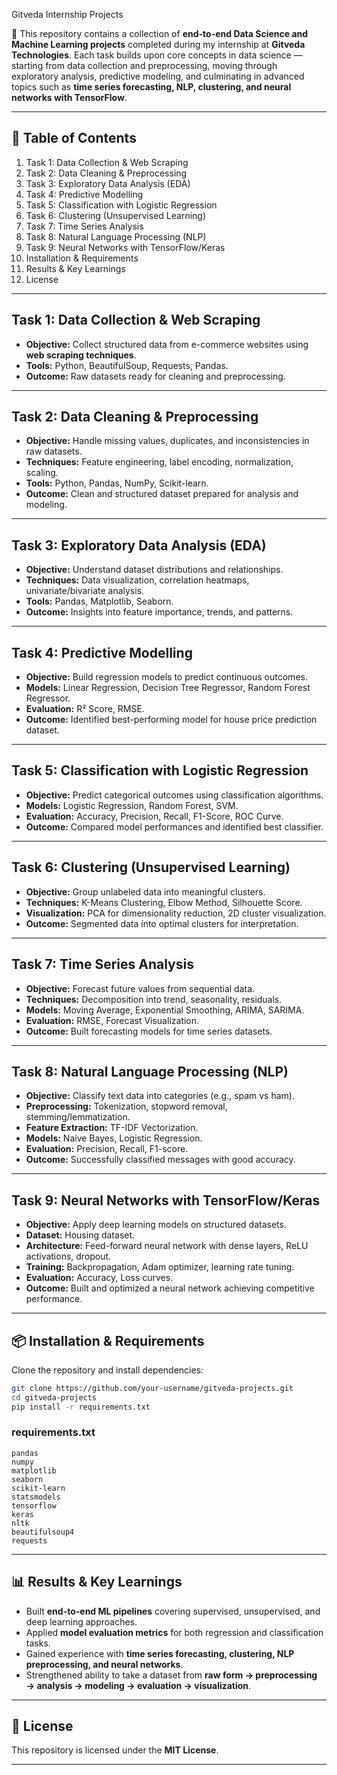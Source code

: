 Gitveda Internship Projects

🚀 This repository contains a collection of **end-to-end Data Science and Machine Learning projects** completed during my internship at **Gitveda Technologies**. Each task builds upon core concepts in data science — starting from data collection and preprocessing, moving through exploratory analysis, predictive modeling, and culminating in advanced topics such as **time series forecasting, NLP, clustering, and neural networks with TensorFlow**.

---

## 📑 Table of Contents

1. Task 1: Data Collection & Web Scraping
2. Task 2: Data Cleaning & Preprocessing
3. Task 3: Exploratory Data Analysis (EDA)
4. Task 4: Predictive Modelling
5. Task 5: Classification with Logistic Regression
6. Task 6: Clustering (Unsupervised Learning)
7. Task 7: Time Series Analysis
8. Task 8: Natural Language Processing (NLP)
9. Task 9: Neural Networks with TensorFlow/Keras
10. Installation & Requirements
11. Results & Key Learnings
12. License

---

## Task 1: Data Collection & Web Scraping

* **Objective:** Collect structured data from e-commerce websites using **web scraping techniques**.
* **Tools:** Python, BeautifulSoup, Requests, Pandas.
* **Outcome:** Raw datasets ready for cleaning and preprocessing.

---

## Task 2: Data Cleaning & Preprocessing

* **Objective:** Handle missing values, duplicates, and inconsistencies in raw datasets.
* **Techniques:** Feature engineering, label encoding, normalization, scaling.
* **Tools:** Python, Pandas, NumPy, Scikit-learn.
* **Outcome:** Clean and structured dataset prepared for analysis and modeling.

---

## Task 3: Exploratory Data Analysis (EDA)

* **Objective:** Understand dataset distributions and relationships.
* **Techniques:** Data visualization, correlation heatmaps, univariate/bivariate analysis.
* **Tools:** Pandas, Matplotlib, Seaborn.
* **Outcome:** Insights into feature importance, trends, and patterns.

---

## Task 4: Predictive Modelling

* **Objective:** Build regression models to predict continuous outcomes.
* **Models:** Linear Regression, Decision Tree Regressor, Random Forest Regressor.
* **Evaluation:** R² Score, RMSE.
* **Outcome:** Identified best-performing model for house price prediction dataset.

---

## Task 5: Classification with Logistic Regression

* **Objective:** Predict categorical outcomes using classification algorithms.
* **Models:** Logistic Regression, Random Forest, SVM.
* **Evaluation:** Accuracy, Precision, Recall, F1-Score, ROC Curve.
* **Outcome:** Compared model performances and identified best classifier.

---

## Task 6: Clustering (Unsupervised Learning)

* **Objective:** Group unlabeled data into meaningful clusters.
* **Techniques:** K-Means Clustering, Elbow Method, Silhouette Score.
* **Visualization:** PCA for dimensionality reduction, 2D cluster visualization.
* **Outcome:** Segmented data into optimal clusters for interpretation.

---

## Task 7: Time Series Analysis

* **Objective:** Forecast future values from sequential data.
* **Techniques:** Decomposition into trend, seasonality, residuals.
* **Models:** Moving Average, Exponential Smoothing, ARIMA, SARIMA.
* **Evaluation:** RMSE, Forecast Visualization.
* **Outcome:** Built forecasting models for time series datasets.

---

## Task 8: Natural Language Processing (NLP)

* **Objective:** Classify text data into categories (e.g., spam vs ham).
* **Preprocessing:** Tokenization, stopword removal, stemming/lemmatization.
* **Feature Extraction:** TF-IDF Vectorization.
* **Models:** Naive Bayes, Logistic Regression.
* **Evaluation:** Precision, Recall, F1-score.
* **Outcome:** Successfully classified messages with good accuracy.

---

## Task 9: Neural Networks with TensorFlow/Keras

* **Objective:** Apply deep learning models on structured datasets.
* **Dataset:** Housing dataset.
* **Architecture:** Feed-forward neural network with dense layers, ReLU activations, dropout.
* **Training:** Backpropagation, Adam optimizer, learning rate tuning.
* **Evaluation:** Accuracy, Loss curves.
* **Outcome:** Built and optimized a neural network achieving competitive performance.

---

## 📦 Installation & Requirements

Clone the repository and install dependencies:

```bash
git clone https://github.com/your-username/gitveda-projects.git
cd gitveda-projects
pip install -r requirements.txt
```

### requirements.txt

```
pandas
numpy
matplotlib
seaborn
scikit-learn
statsmodels
tensorflow
keras
nltk
beautifulsoup4
requests
```

---

## 📊 Results & Key Learnings

* Built **end-to-end ML pipelines** covering supervised, unsupervised, and deep learning approaches.
* Applied **model evaluation metrics** for both regression and classification tasks.
* Gained experience with **time series forecasting, clustering, NLP preprocessing, and neural networks**.
* Strengthened ability to take a dataset from **raw form → preprocessing → analysis → modeling → evaluation → visualization**.

---

## 📜 License

This repository is licensed under the **MIT License**.

---

